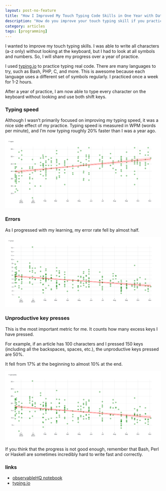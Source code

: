 ```yaml
---
layout: post-no-feature
title: "How I Improved My Touch Typing Code Skills in One Year with Data"
description: "How do you improve your touch typing skill if you practice 1-2 hours per week for a year."
category: articles
tags: [programming]
---
```

I wanted to improve my touch typing skills. I was able to write all characters (a-z only) without looking at the keyboard, but I had to look at all symbols and numbers. So, I will share my progress over a year of practice.

I used [typing.io](https://typing.io) to practice typing real code. There are many languages to try, such as Bash, PHP, C, and more. This is awesome because each language uses a different set of symbols regularly. I practiced once a week for 1-2 hours.

After a year of practice, I am now able to type every character on the keyboard without looking and use both shift keys.

### Typing speed

Although I wasn’t primarily focused on improving my typing speed, it was a nice side effect of my practice. Typing speed is measured in WPM (words per minute), and I’m now typing roughly 20% faster than I was a year ago.

![Typing speed - WPM (words per minute)](/images/typing-wpm.png)

### Errors

As I progressed with my learning, my error rate fell by almost half.

![Typing errors](/images/typing-error.png)

### Unproductive key presses

This is the most important metric for me. It counts how many excess keys I have pressed.

For example, if an article has 100 characters and I pressed 150 keys (including all the backspaces, spaces, etc.), the unproductive keys pressed are 50%.

It fell from 17% at the beginning to almost 10% at the end.

![Typing uproductive presses](/images/typing-unproductive.png)


If you think that the progress is not good enough, remember that Bash, Perl or Haskell are sometimes incredibly hard to write fast and correctly.


### links
* [observableHQ notebook](https://observablehq.com/d/39ac8b17b6060cb2)
* [typing.io](https://typing.io)


